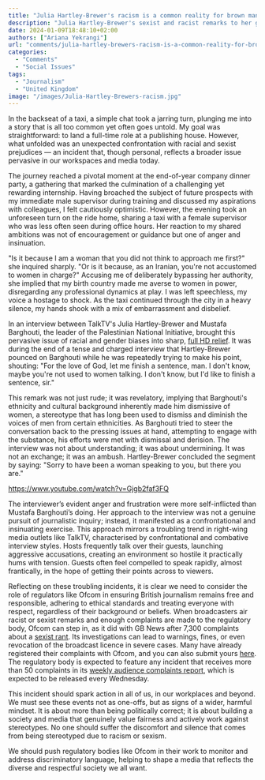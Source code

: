 ```yaml
---
title: "Julia Hartley-Brewer's racism is a common reality for brown man - I know, having experienced it firsthand"
description: "Julia Hartley-Brewer's sexist and racist remarks to her guest, Mustafa Barghouti, reflect a troubling norm in many workplaces."
date: 2024-01-09T18:48:10+02:00
authors: ["Ariana Yekrangi"]
url: "comments/julia-hartley-brewers-racism-is-a-common-reality-for-brown-man-i-know-having-experienced-it-firsthand"
categories: 
  - "Comments"
  - "Social Issues"
tags: 
  - "Journalism"
  - "United Kingdom"
image: "/images/Julia-Hartley-Brewers-racism.jpg"
---
```


In the backseat of a taxi, a simple chat took a jarring turn, plunging me into a story that is all too common yet often goes untold. My goal was straightforward: to land a full-time role at a publishing house. However, what unfolded was an unexpected confrontation with racial and sexist prejudices — an incident that, though personal, reflects a broader issue pervasive in our workspaces and media today.

The journey reached a pivotal moment at the end-of-year company dinner party, a gathering that marked the culmination of a challenging yet rewarding internship. Having broached the subject of future prospects with my immediate male supervisor during training and discussed my aspirations with colleagues, I felt cautiously optimistic. However, the evening took an unforeseen turn on the ride home, sharing a taxi with a female supervisor who was less often seen during office hours. Her reaction to my shared ambitions was not of encouragement or guidance but one of anger and insinuation. 

"Is it because I am a woman that you did not think to approach me first?" she inquired sharply. "Or is it because, as an Iranian, you're not accustomed to women in charge?" Accusing me of deliberately bypassing her authority, she implied that my birth country made me averse to women in power, disregarding any professional dynamics at play. I was left speechless, my voice a hostage to shock. As the taxi continued through the city in a heavy silence, my hands shook with a mix of embarrassment and disbelief.

In an interview between TalkTV's Julia Hartley-Brewer and Mustafa Barghouti, the leader of the Palestinian National Initiative, brought this pervasive issue of racial and gender biases into sharp, [full HD relief](https://www.youtube.com/watch?v=Gjgb2faf3FQ). It was during the end of a tense and charged interview that Hartley-Brewer pounced on Barghouti while he was repeatedly trying to make his point, shouting: "For the love of God, let me finish a sentence, man. I don't know, maybe you're not used to women talking. I don't know, but I'd like to finish a sentence, sir."

This remark was not just rude; it was revelatory, implying that Barghouti's ethnicity and cultural background inherently made him dismissive of women, a stereotype that has long been used to dismiss and diminish the voices of men from certain ethnicities. As Barghouti tried to steer the conversation back to the pressing issues at hand, attempting to engage with the substance, his efforts were met with dismissal and derision. The interview was not about understanding; it was about undermining. It was not an exchange; it was an ambush. Hartley-Brewer concluded the segment by saying: "Sorry to have been a woman speaking to you, but there you are."

https://www.youtube.com/watch?v=Gjgb2faf3FQ

The interviewer’s evident anger and frustration were more self-inflicted than Mustafa Barghouti’s doing. Her approach to the interview was not a genuine pursuit of journalistic inquiry; instead, it manifested as a confrontational and insinuating exercise. This approach mirrors a troubling trend in right-wing media outlets like TalkTV, characterised by confrontational and combative interview styles. Hosts frequently talk over their guests, launching aggressive accusations, creating an environment so hostile it practically hums with tension. Guests often feel compelled to speak rapidly, almost frantically, in the hope of getting their points across to viewers.

Reflecting on these troubling incidents, it is clear we need to consider the role of regulators like Ofcom in ensuring British journalism remains free and responsible, adhering to ethical standards and treating everyone with respect, regardless of their background or beliefs. When broadcasters air racist or sexist remarks and enough complaints are made to the regulatory body, Ofcom can step in, as it did with GB News after 7,300 complaints about a [sexist rant](https://www.bbc.com/news/uk-66952284). Its investigations can lead to warnings, fines, or even revocation of the broadcast licence in severe cases. Many have already registered their complaints with Ofcom, and you can also submit yours [here](https://www.ofcom.org.uk/complaints#:~:text=,). The regulatory body is expected to feature any incident that receives more than 50 complaints in its [weekly audience complaints report](https://www.ofcom.org.uk/about-ofcom/bulletins/audience-complaints), which is expected to be released every Wednesday.

This incident should spark action in all of us, in our workplaces and beyond. We must see these events not as one-offs, but as signs of a wider, harmful mindset. It is about more than being politically correct; it is about building a society and media that genuinely value fairness and actively work against stereotypes. No one should suffer the discomfort and silence that comes from being stereotyped due to racism or sexism. 

We should push regulatory bodies like Ofcom in their work to monitor and address discriminatory language, helping to shape a media that reflects the diverse and respectful society we all want.
